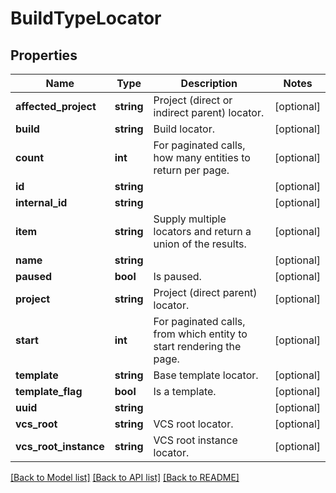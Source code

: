 # BuildTypeLocator

## Properties
Name | Type | Description | Notes
------------ | ------------- | ------------- | -------------
**affected_project** | **string** | Project (direct or indirect parent) locator. | [optional] 
**build** | **string** | Build locator. | [optional] 
**count** | **int** | For paginated calls, how many entities to return per page. | [optional] 
**id** | **string** |  | [optional] 
**internal_id** | **string** |  | [optional] 
**item** | **string** | Supply multiple locators and return a union of the results. | [optional] 
**name** | **string** |  | [optional] 
**paused** | **bool** | Is paused. | [optional] 
**project** | **string** | Project (direct parent) locator. | [optional] 
**start** | **int** | For paginated calls, from which entity to start rendering the page. | [optional] 
**template** | **string** | Base template locator. | [optional] 
**template_flag** | **bool** | Is a template. | [optional] 
**uuid** | **string** |  | [optional] 
**vcs_root** | **string** | VCS root locator. | [optional] 
**vcs_root_instance** | **string** | VCS root instance locator. | [optional] 

[[Back to Model list]](../README.md#documentation-for-models) [[Back to API list]](../README.md#documentation-for-api-endpoints) [[Back to README]](../README.md)


